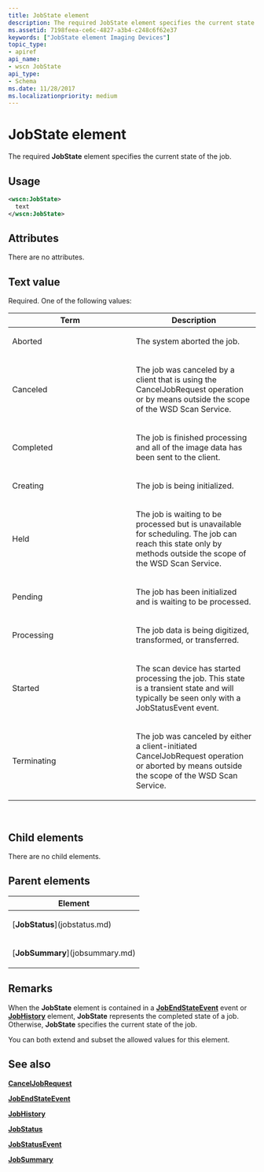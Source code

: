 ```yaml
---
title: JobState element
description: The required JobState element specifies the current state of the job.
ms.assetid: 7198feea-ce6c-4827-a3b4-c248c6f62e37
keywords: ["JobState element Imaging Devices"]
topic_type:
- apiref
api_name:
- wscn JobState
api_type:
- Schema
ms.date: 11/28/2017
ms.localizationpriority: medium
---
```


# JobState element


The required **JobState** element specifies the current state of the job.

Usage
-----

```xml
<wscn:JobState>
  text
</wscn:JobState>
```

Attributes
----------

There are no attributes.

Text value
----------

Required. One of the following values:

<table>
<colgroup>
<col width="50%" />
<col width="50%" />
</colgroup>
<thead>
<tr class="header">
<th>Term</th>
<th>Description</th>
</tr>
</thead>
<tbody>
<tr class="odd">
<td><p><span id="Aborted"></span><span id="aborted"></span><span id="ABORTED"></span>Aborted</p></td>
<td><p>The system aborted the job.</p></td>
</tr>
<tr class="even">
<td><p><span id="Canceled"></span><span id="canceled"></span><span id="CANCELED"></span>Canceled</p></td>
<td><p>The job was canceled by a client that is using the CancelJobRequest operation or by means outside the scope of the WSD Scan Service.</p></td>
</tr>
<tr class="odd">
<td><p><span id="Completed"></span><span id="completed"></span><span id="COMPLETED"></span>Completed</p></td>
<td><p>The job is finished processing and all of the image data has been sent to the client.</p></td>
</tr>
<tr class="even">
<td><p><span id="Creating"></span><span id="creating"></span><span id="CREATING"></span>Creating</p></td>
<td><p>The job is being initialized.</p></td>
</tr>
<tr class="odd">
<td><p><span id="Held"></span><span id="held"></span><span id="HELD"></span>Held</p></td>
<td><p>The job is waiting to be processed but is unavailable for scheduling. The job can reach this state only by methods outside the scope of the WSD Scan Service.</p></td>
</tr>
<tr class="even">
<td><p><span id="Pending"></span><span id="pending"></span><span id="PENDING"></span>Pending</p></td>
<td><p>The job has been initialized and is waiting to be processed.</p></td>
</tr>
<tr class="odd">
<td><p><span id="Processing"></span><span id="processing"></span><span id="PROCESSING"></span>Processing</p></td>
<td><p>The job data is being digitized, transformed, or transferred.</p></td>
</tr>
<tr class="even">
<td><p><span id="Started"></span><span id="started"></span><span id="STARTED"></span>Started</p></td>
<td><p>The scan device has started processing the job. This state is a transient state and will typically be seen only with a JobStatusEvent event.</p></td>
</tr>
<tr class="odd">
<td><p><span id="Terminating"></span><span id="terminating"></span><span id="TERMINATING"></span>Terminating</p></td>
<td><p>The job was canceled by either a client-initiated CancelJobRequest operation or aborted by means outside the scope of the WSD Scan Service.</p></td>
</tr>
</tbody>
</table>

 

## Child elements


There are no child elements.

## Parent elements


<table>
<colgroup>
<col width="100%" />
</colgroup>
<thead>
<tr class="header">
<th>Element</th>
</tr>
</thead>
<tbody>
<tr class="odd">
<td><p>[<strong>JobStatus</strong>](jobstatus.md)</p></td>
</tr>
<tr class="even">
<td><p>[<strong>JobSummary</strong>](jobsummary.md)</p></td>
</tr>
</tbody>
</table>

Remarks
-------

When the **JobState** element is contained in a [**JobEndStateEvent**](jobendstateevent.md) event or [**JobHistory**](jobhistory2.md) element, **JobState** represents the completed state of a job. Otherwise, **JobState** specifies the current state of the job.

You can both extend and subset the allowed values for this element.

## See also


[**CancelJobRequest**](canceljobrequest.md)

[**JobEndStateEvent**](jobendstateevent.md)

[**JobHistory**](jobhistory2.md)

[**JobStatus**](jobstatus.md)

[**JobStatusEvent**](jobstatusevent.md)

[**JobSummary**](jobsummary.md)

 

 






